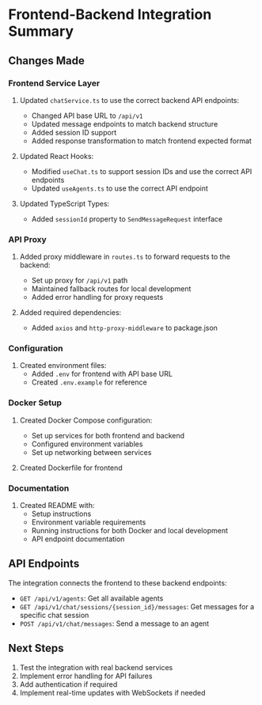 # Frontend-Backend Integration Summary

## Changes Made

### Frontend Service Layer
1. Updated `chatService.ts` to use the correct backend API endpoints:
   - Changed API base URL to `/api/v1`
   - Updated message endpoints to match backend structure
   - Added session ID support
   - Added response transformation to match frontend expected format

2. Updated React Hooks:
   - Modified `useChat.ts` to support session IDs and use the correct API endpoints
   - Updated `useAgents.ts` to use the correct API endpoint

3. Updated TypeScript Types:
   - Added `sessionId` property to `SendMessageRequest` interface

### API Proxy
1. Added proxy middleware in `routes.ts` to forward requests to the backend:
   - Set up proxy for `/api/v1` path
   - Maintained fallback routes for local development
   - Added error handling for proxy requests

2. Added required dependencies:
   - Added `axios` and `http-proxy-middleware` to package.json

### Configuration
1. Created environment files:
   - Added `.env` for frontend with API base URL
   - Created `.env.example` for reference

### Docker Setup
1. Created Docker Compose configuration:
   - Set up services for both frontend and backend
   - Configured environment variables
   - Set up networking between services

2. Created Dockerfile for frontend

### Documentation
1. Created README with:
   - Setup instructions
   - Environment variable requirements
   - Running instructions for both Docker and local development
   - API endpoint documentation

## API Endpoints

The integration connects the frontend to these backend endpoints:

- `GET /api/v1/agents`: Get all available agents
- `GET /api/v1/chat/sessions/{session_id}/messages`: Get messages for a specific chat session
- `POST /api/v1/chat/messages`: Send a message to an agent

## Next Steps

1. Test the integration with real backend services
2. Implement error handling for API failures
3. Add authentication if required
4. Implement real-time updates with WebSockets if needed
